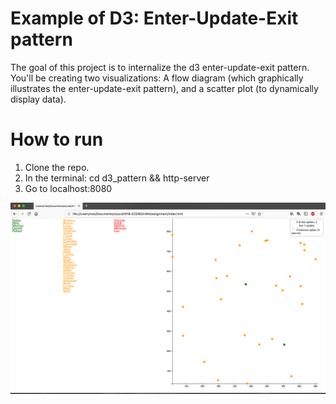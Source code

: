 # Example of D3: Enter-Update-Exit pattern

The goal of this project is to internalize the d3 enter-update-exit pattern. You'll be creating two visualizations: A flow diagram (which graphically illustrates the enter-update-exit pattern), and a scatter plot (to dynamically display data). 


# How to run

1. Clone the repo.
2. In the terminal: cd d3_pattern && http-server 
3. Go to localhost:8080


![Image of Screen](https://github.com/aditya1994/D3_examples/blob/master/d3_pattern_example/images/overview-1.png)
